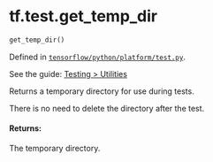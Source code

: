 <div itemscope itemtype="http://developers.google.com/ReferenceObject">
<meta itemprop="name" content="tf.test.get_temp_dir" />
</div>

# tf.test.get_temp_dir

``` python
get_temp_dir()
```



Defined in [`tensorflow/python/platform/test.py`](https://www.tensorflow.org/code/tensorflow/python/platform/test.py).

See the guide: [Testing > Utilities](../../../../api_guides/python/test.md#Utilities)

Returns a temporary directory for use during tests.

There is no need to delete the directory after the test.

#### Returns:

  The temporary directory.